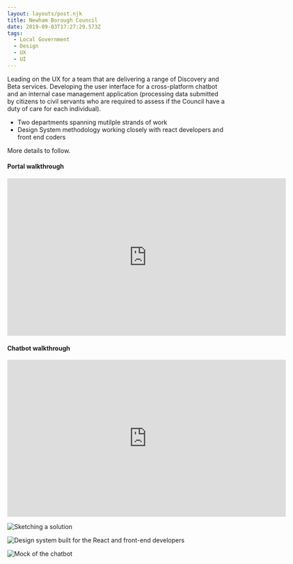 ```yaml
---
layout: layouts/post.njk
title: Newham Borough Council
date: 2019-09-03T17:27:29.573Z
tags:
  - Local Government
  - Design
  - UX
  - UI
---
```

Leading on the UX for a team that are delivering a range of Discovery and Beta services. Developing the user interface for a cross-platform chatbot and an internal case management application (processing data submitted by citizens to civil servants who are required to assess if the Council have a duty of care for each individual).

* Two departments spanning mutilple strands of work
* Design System methodology working closely with react developers and front end coders

More details to follow.

#### Portal walkthrough

<iframe src="https://player.vimeo.com/video/357421848" width="640" height="361" frameborder="0" allow="autoplay; fullscreen" allowfullscreen></iframe>

#### Chatbot walkthrough

<iframe src="https://player.vimeo.com/video/357419035" width="640" height="360" frameborder="0" allow="autoplay; fullscreen" allowfullscreen></iframe>

![](/images/newham-sketches-2x.jpg "Sketching a solution")

![](/images/newham-designkit-2x.jpg "Design system built for the React and front-end developers")

![Mock of the chatbot](/images/newham-chatbot-2x.jpg)
